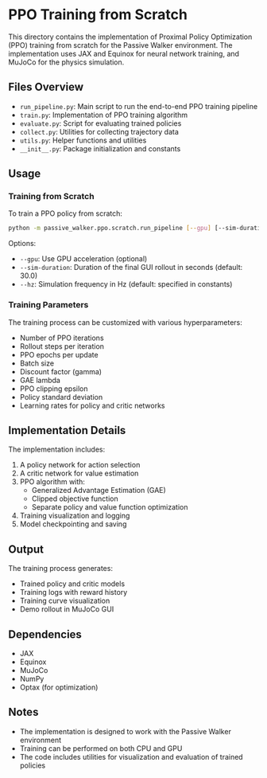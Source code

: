 # PPO Training from Scratch

This directory contains the implementation of Proximal Policy Optimization (PPO) training from scratch for the Passive Walker environment. The implementation uses JAX and Equinox for neural network training, and MuJoCo for the physics simulation.

## Files Overview

- `run_pipeline.py`: Main script to run the end-to-end PPO training pipeline
- `train.py`: Implementation of PPO training algorithm
- `evaluate.py`: Script for evaluating trained policies
- `collect.py`: Utilities for collecting trajectory data
- `utils.py`: Helper functions and utilities
- `__init__.py`: Package initialization and constants

## Usage

### Training from Scratch

To train a PPO policy from scratch:

```bash
python -m passive_walker.ppo.scratch.run_pipeline [--gpu] [--sim-duration S] [--hz HZ]
```

Options:
- `--gpu`: Use GPU acceleration (optional)
- `--sim-duration`: Duration of the final GUI rollout in seconds (default: 30.0)
- `--hz`: Simulation frequency in Hz (default: specified in constants)

### Training Parameters

The training process can be customized with various hyperparameters:

- Number of PPO iterations
- Rollout steps per iteration
- PPO epochs per update
- Batch size
- Discount factor (gamma)
- GAE lambda
- PPO clipping epsilon
- Policy standard deviation
- Learning rates for policy and critic networks

## Implementation Details

The implementation includes:

1. A policy network for action selection
2. A critic network for value estimation
3. PPO algorithm with:
   - Generalized Advantage Estimation (GAE)
   - Clipped objective function
   - Separate policy and value function optimization
4. Training visualization and logging
5. Model checkpointing and saving

## Output

The training process generates:
- Trained policy and critic models
- Training logs with reward history
- Training curve visualization
- Demo rollout in MuJoCo GUI

## Dependencies

- JAX
- Equinox
- MuJoCo
- NumPy
- Optax (for optimization)

## Notes

- The implementation is designed to work with the Passive Walker environment
- Training can be performed on both CPU and GPU
- The code includes utilities for visualization and evaluation of trained policies 